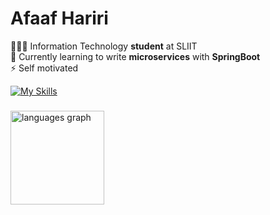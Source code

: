 # Afaaf Hariri

👨🏾‍🎓 Information Technology **student** at SLIIT \
🌱 Currently learning to write **microservices** with **SpringBoot** \
⚡️ Self motivated

[![My Skills](https://skillicons.dev/icons?i=java,javascript,typescript,spring,nodejs,react,next,gcp,docker&theme=light)](https://skillicons.dev) 

###

<div align="left">
  <img src="https://github-readme-stats.vercel.app/api/top-langs?username=afaafhariri&locale=en&hide_title=false&layout=compact&card_width=320&langs_count=4&theme=swift&hide_border=false&order=2&custom_title=Hariri's%20Top%20Languages" height="150" alt="languages graph"  />
</div>
